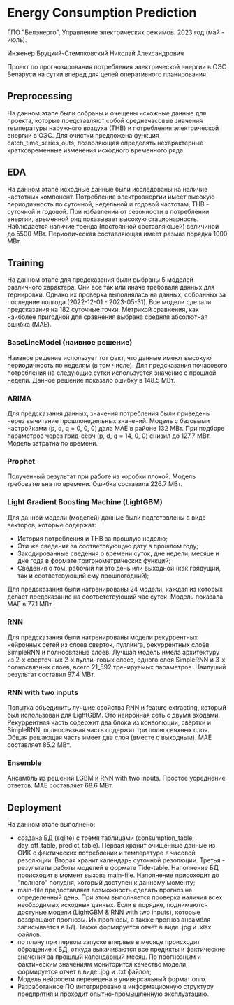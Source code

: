 # Energy Consumption Prediction

ГПО "Белэнерго", Управление электрических режимов. 2023 год (май - июль).

Инженер Бруцкий-Стемпковский Николай Александрович

Проект по прогнозирования потребления электрической энергии в ОЭС Беларуси на сутки вперед для целей оперативного планирования.

## Preprocessing

На данном этапе были собраны и очещены исхожные данные для проекта, которые представляют собой среднечасовые значения температуры наружного воздуха (ТНВ) и потребления электрической энергии в ОЭС. Для очистки предложена функция catch_time_series_outs, позволяющая определять нехарактерные кратковременные изменения исходного временного ряда.

## EDA

На данном этапе исходные данные были исследованы на наличие частотных компонент. Потребление электроэнергии имеет высокую периодичность по суточной, недельной и годовой частотам, ТНВ - суточной и годовой. При избавлении от сезонности в потреблении энергии, временной ряд показывает высокую стационарность. Наблюдается наличие тренда (постоянной составляющей) величиной до 5500 МВт. Периодическая составляющая имеет размаз порядка 1000 МВт.

## Training

На данном этапе для предсказания были выбраны 5 моделей различного характера. Они все так или иначе требоваля данных для тернировки. Однако их проверка выполнялась на данных, собранных за последние полгода (2022-12-01 - 2023-05-31). Все модели сделали предсказания на 182 суточные точки. Метрикой сравнения, как наиболее пригодной для сравнения выбрана средняя абсолютная ошибка (MAE).

### BaseLineModel (наивное решение)

Наивное решение использует тот факт, что данные имеют высокую периодичность по неделям (в том числе). Для предсказания почасового потребления на следующие сутки используется значение с прошлой недели. Данное решение показало ошибку в 148.5 МВт.

### ARIMA

Для предсказания данных, значения потребления были приведены через вычитание прошлонедельных значений. Модель с базовыми настройками (p, d, q = 0, 0, 0) дала MAE в районе 132 МВт. При подборе параметров через грид-сёрч (p, d, q = 14, 0, 0) снизил до 127.7 МВт. Модель затратна по времени.

### Prophet

Полученный результат при работе из коробки плохой. Модель требовательна по времени. Ошибка составила 226.7 МВт.

### Light Gradient Boosting Machine (LightGBM)

Для данной модели (моделей) данные были подготовлены в виде векторов, которые содержат:

- История потребления и ТНВ за прошлую неделю;
- Эти же сведения за соответсвующую дату в прошлом году;
- Закодированные сведения о времени суток, дне недели, месяце и дне года в формате тригонометрических функций;
- Сведения о том, рабочий ли это день или выходной (как грядущий, так и соответсвующий ему прошлогодний);

Для предсказания были натренированы 24 модели, каждая из которых делает предсказание на соответствующий час суток. Модель показала МАЕ в  77.1 МВт.

### RNN

Для предсказания были натренированы модели рекуррентных нейронных сетей из слоев сверток, пуллинга, рекуррентных слоёв SimpleRNN и полносвязныз слоев. Лучшая модель имела архитектуру из 2-х сверточных 2-х пуллинговых слоев, одного слоя SimpleRNN и 3-х полносвязных слоев, всего 21_592 тренируемых параметров. Наилуший результат составил 97.4 МВт.

### RNN with two inputs

Попытка объединить лучшие свойства RNN и feature extracting, который был использован для LightGBM. Это нейронная сеть с двумя входами. Рекуррентная часть содержит два блока из конволюции, свёртки и SimpleRNN, полносвязная часть содержит три полносвяхных слоя. Общая решающая часть имеет два слоя (вместе с выходным). MAE составляет 85.2 МВт.

### Ensemble

Ансамбль из решений LGBM и RNN with two inputs. Простое усреднение ответов. MAE составляет 68.6 МВт.

## Deployment

На данном этапе выполнено:

- создана БД (sqlite) c тремя таблицами (consumption_table, day_off_table, predict_table). Первая хранит очищенные данные из ОИК о фактических потреблении и температуре в часовой резолюции. Вторая хранит календарь  суточной резолюции. Третья - результаты работы моделей в формате Tide-table. Наполнение БД происходит в момент вызова main-file. Наполнение присоходит до "полного" полудня, который доступен к данному моменту;
- main-file предоставляет возможность сделать прогноз на определенный день. При этом выполняется проверка наличия всех необходимых исходных данных. Если в порядке, поднимаются достуные модели (LightGBM & RNN with two inputs), которые возвращают прогнозы. Их прогнозы, а также прогноз ансамбля записывается в БД. Также формируется отчёт в виде .jpg и .xlsx файлов.
- по плану при первом запуске впервые в месяце происходит обращение к БД, откуда выкачиваются все предикты и фактические значения за прошлый календарный месяц. По прогнозным и фактическим значениям мониторится качество модели, формируется отчет в виде .jpg и .txt файлов;
- Модель нейросети переведена в универсальный формат onnx.
- Разработанное ПО интегрировано в информационную структуру предпрятия и проходит опытно-промышленную эксплуатацию.